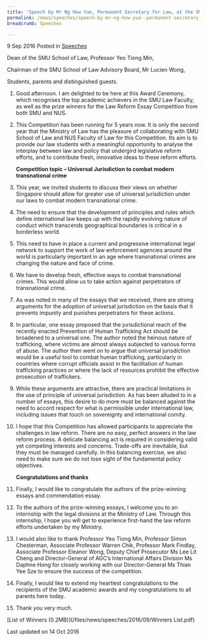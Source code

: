 ```yaml
---
title: 'Speech by Mr Ng How Yue, Permanent Secretary for Law, at the SMU Award Ceremony 2016'
permalink: /news/speeches/speech-by-mr-ng-how-yue--permanent-secretary-for-law--at-the-smu/
breadcrumb: Speeches

---
```



9 Sep 2016 Posted in [Speeches](/news/speeches)

Dean of the SMU School of Law, Professor Yeo Tiong Min,

Chairman of the SMU School of Law Advisory Board, Mr Lucien Wong,

Students, parents and distinguished guests.


 1. Good afternoon. I am delighted to be here at this Award Ceremony, which recognises the top academic achievers in the SMU Law Faculty, as well as the prize winners for the Law Reform Essay Competition from both SMU and NUS.


 2. This Competition has been running for 5 years now. It is only the second year that the Ministry of Law has the pleasure of collaborating with SMU School of Law and NUS Faculty of Law for this Competition. Its aim is to provide our law students with a meaningful opportunity to analyse the interplay between law and policy that undergird legislative reform efforts, and to contribute fresh, innovative ideas to these reform efforts. 
    
    **Competition topic – Universal Jurisdiction to combat modern transnational crime**


 3. This year, we invited students to discuss their views on whether Singapore should allow for greater use of universal jurisdiction under our laws to combat modern transnational crime.  


 4. The need to ensure that the development of principles and rules which define international law keeps up with the rapidly evolving nature of conduct which transcends geographical boundaries is critical in a borderless world.


 5. This need to have in place a current and progressive international legal network to support the work of law enforcement agencies around the world is particularly important in an age where transnational crimes are changing the nature and face of crime.


 6. We have to develop fresh, effective ways to combat transnational crimes. This would allow us to take action against perpetrators of transnational crime.


 7. As was noted in many of the essays that we received, there are strong arguments for the adoption of universal jurisdiction on the basis that it prevents impunity and punishes perpetrators for these actions.


 8. In particular, one essay proposed that the jurisdictional reach of the recently enacted Prevention of Human Trafficking Act should be broadened to a universal one. The author noted the heinous nature of trafficking, where victims are almost always subjected to various forms of abuse. The author then went on to argue that universal jurisdiction would be a useful tool to combat human trafficking, particularly in countries where corrupt officials assist in the facilitation of human trafficking practices or where the lack of resources prohibit the effective prosecution of traffickers.


 9. While these arguments are attractive, there are practical limitations in the use of principle of universal jurisdiction. As has been alluded to in a number of essays, this desire to do more must be balanced against the need to accord respect for what is permissible under international law, including issues that touch on sovereignty and international comity. 


10. I hope that this Competition has allowed participants to appreciate the challenges in law reform. There are no easy, perfect answers in the law reform process. A delicate balancing act is required in considering valid yet competing interests and concerns. Trade-offs are inevitable, but they must be managed carefully.  In this balancing exercise, we also need to make sure we do not lose sight of the fundamental policy objectives.
    
    **Congratulations and thanks**


11. Finally, I would like to congratulate the authors of the prize-winning essays and commendation essay.


12. To the authors of the prize-winning essays, I welcome you to an internship with the legal divisions at the Ministry of Law. Through this internship, I hope you will get to experience first-hand the law reform efforts undertaken by my Ministry. 


13. I would also like to thank Professor Yeo Tiong Min, Professor Simon Chesterman, Associate Professor Warren Chik, Professor Mark Findlay, Associate Professor Eleanor Wong, Deputy Chief Prosecutor Ms Lee Lit Cheng and Director-General of AGC’s International Affairs Division Ms Daphne Hong for closely working with our Director-General Ms Thian Yee Sze to ensure the success of the competition.


14. Finally, I would like to extend my heartiest congratulations to the recipients of the SMU academic awards and my congratulations to all parents here today.


15. Thank you very much.

[List of Winners (0.2MB)](/files/news/speeches/2016/09/Winners List.pdf)

<p class="right-side-updated">Last updated on 14 Oct 2016</p>



